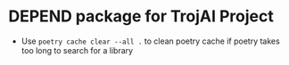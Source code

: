 # DEPEND package for TrojAI Project


* Use `poetry cache clear --all .` to clean poetry cache if poetry takes too long to search for a library